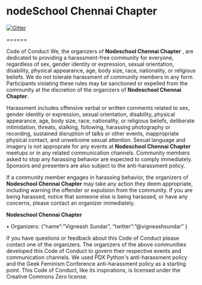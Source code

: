 nodeSchool Chennai Chapter 
=======

[![Gitter](https://badges.gitter.im/Join%20Chat.svg)](https://gitter.im/nodeschool/chennai?utm_source=badge&utm_medium=badge&utm_campaign=pr-badge&utm_content=badge)

======

Code of Conduct
We, the organizers of <b>Nodeschool Chennai Chapter</b> , are dedicated to providing a harassment-free community for everyone, regardless of sex, gender identity or expression, sexual orientation, disability, physical appearance, age, body size, race, nationality, or religious beliefs. We do not tolerate harassment of community members in any form. Participants violating these rules may be sanctioned or expelled from the community at the discretion of the organizers of <b>Nodeschool Chennai Chapter</b>.

Harassment includes offensive verbal or written comments related to sex, gender identity or expression, sexual orientation, disability, physical appearance, age, body size, race, nationality, or religious beliefs, deliberate intimidation, threats, stalking, following, harassing photography or recording, sustained disruption of talks or other events, inappropriate physical contact, and unwelcome sexual attention. Sexual language and imagery is not approprate for any events at <b>Nodeschool Chennai Chapter</b> meetups or in any related communication channels. Community members asked to stop any harassing behavior are expected to comply immediately. Sponsors and presenters are also subject to the anti-harassment policy.

If a community member engages in harassing behavior, the organizers of <b>Nodeschool Chennai Chapter</b> may take any action they deem appropriate, including warning the offender or expulsion from the community. If you are being harassed, notice that someone else is being harassed, or have any concerns, please contact an organizer immediately.

<b>Nodeschool Chennai Chapter</b>

•	Organizers: {“name”:”Vigneash Sundar”, “twitter”:”@vigneashsundar” }

If you have questions or feedback about this Code of Conduct please contact one of the organizers.
The organizers of the above communities developed this Code of Conduct to govern their respective events and communication channels. We used PDX Python's anti-harassment policy and the Geek Feminism Conference anti-harassment policy as a starting point. This Code of Conduct, like its inspirations, is licensed under the Creative Commons Zero license.


